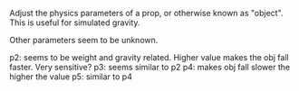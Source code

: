 Adjust the physics parameters of a prop, or otherwise known as "object". This is useful for simulated gravity.

Other parameters seem to be unknown.

p2: seems to be weight and gravity related. Higher value makes the obj fall faster. Very sensitive?
p3: seems similar to p2
p4: makes obj fall slower the higher the value
p5: similar to p4